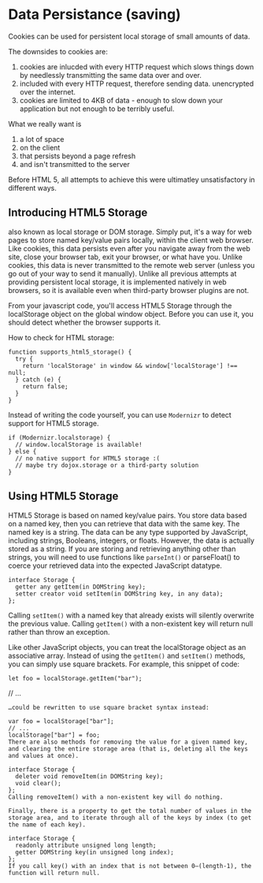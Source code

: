 # Data Persistance (saving)

Cookies can be used for persistent local storage of small amounts of data. 

The downsides to cookies are: 
1. cookies are inlucded with every HTTP request which slows things down by needlessly transmitting the same data over and over. 
2. included with every HTTP request, therefore sending data. unencrypted over the internet. 
3. cookies are limited to 4KB of data - enough to slow down your application but not enough to be terribly useful. 

What we really want is 

1. a lot of space
2. on the client
3. that persists beyond a page refresh 
4. and isn't transmitted to the server 

Before HTML 5, all attempts to achieve this were ultimatley unsatisfactory in different ways. 

## Introducing HTML5 Storage

also known as local storage or DOM storage. Simply put, it's a way for web pages to store named key/value pairs locally, within the client web browser. Like cookies, this data persists even after you navigate away from the web site, close your browser tab, exit your browser, or what have you. Unlike cookies, this data is never transmitted to the remote web server (unless you go out of your way to send it manually). Unlike all previous attempts at providing persistent local storage, it is implemented natively in web browsers, so it is available even when third-party browser plugins are not.

From your javascript code, you'll access HTML5 Storage through the localStorage object on the global window object. Before you can use it, you should detect whether the browser supports it. 

How to check for HTML storage: 

```
function supports_html5_storage() {
  try {
    return 'localStorage' in window && window['localStorage'] !== null;
  } catch (e) {
    return false;
  }
}
```

Instead of writing the code yourself, you can use `Modernizr` to detect support for HTML5 storage.
```
if (Modernizr.localstorage) {
  // window.localStorage is available!
} else {
  // no native support for HTML5 storage :(
  // maybe try dojox.storage or a third-party solution
}
```

## Using HTML5 Storage 

HTML5 Storage is based on named key/value pairs. You store data based on a named key, then you can retrieve that data with the same key. The named key is a string. The data can be any type supported by JavaScript, including strings, Booleans, integers, or floats. However, the data is actually stored as a string. If you are storing and retrieving anything other than strings, you will need to use functions like `parseInt()` or parseFloat() to coerce your retrieved data into the expected JavaScript datatype.

```
interface Storage {
  getter any getItem(in DOMString key);
  setter creator void setItem(in DOMString key, in any data);
};
```

Calling `setItem()` with a named key that already exists will silently overwrite the previous value. Calling `getItem()` with a non-existent key will return null rather than throw an exception.

Like other JavaScript objects, you can treat the localStorage object as an associative array. Instead of using the `getItem()` and `setItem()` methods, you can simply use square brackets. For example, this snippet of code:

```
let foo = localStorage.getItem("bar");
```
// ...
```localStorage.setItem("bar", foo);
…could be rewritten to use square bracket syntax instead:

var foo = localStorage["bar"];
// ...
localStorage["bar"] = foo;
There are also methods for removing the value for a given named key, and clearing the entire storage area (that is, deleting all the keys and values at once).

interface Storage {
  deleter void removeItem(in DOMString key);
  void clear();
};
Calling removeItem() with a non-existent key will do nothing.

Finally, there is a property to get the total number of values in the storage area, and to iterate through all of the keys by index (to get the name of each key).

interface Storage {
  readonly attribute unsigned long length;
  getter DOMString key(in unsigned long index);
};
If you call key() with an index that is not between 0–(length-1), the function will return null.

